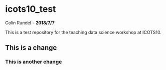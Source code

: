 # icots10_test

Colin Rundel - **2018/7/7**

This is a test repository for the teaching data science workshop at ICOTS10.

## This is a change

### This is another change

